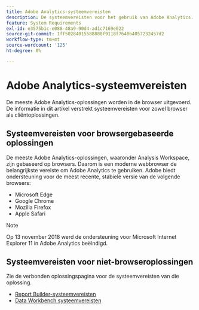 ```yaml
---
title: Adobe Analytics-systeemvereisten
description: De systeemvereisten voor het gebruik van Adobe Analytics.
feature: System Requirements
exl-id: e3575b1c-e088-48a9-90d4-ad1c7169e022
source-git-commit: 1ff50284015588888f9118f7640b4057232457d2
workflow-type: tm+mt
source-wordcount: '125'
ht-degree: 0%

---
```


# Adobe Analytics-systeemvereisten

De meeste Adobe Analytics-oplossingen worden in de browser uitgevoerd. De informatie in dit artikel verstrekt systeemvereisten voor zowel browser als cliëntoplossingen.

## Systeemvereisten voor browsergebaseerde oplossingen

De meeste Adobe Analytics-oplossingen, waaronder Analysis Workspace, zijn gebaseerd op browsers. Daarom is een moderne webbrowser de belangrijkste vereiste om Adobe Analytics te gebruiken. Adobe biedt ondersteuning voor de meest recente, stabiele versie van de volgende browsers:

* Microsoft Edge
* Google Chrome
* Mozilla Firefox
* Apple Safari

>[!NOTE]
>
>Op 13 november 2018 werd de ondersteuning voor Microsoft Internet Explorer 11 in Adobe Analytics beëindigd.

## Systeemvereisten voor niet-browseroplossingen

Zie de verbonden oplossingspagina voor de systeemvereisten van die oplossing.

* [Report Builder-systeemvereisten](/help/analyze/report-builder/setup/system-requirements.md)
* [Data Workbench systeemvereisten](https://experienceleague.adobe.com/docs/data-workbench/using/install/c-data-workbench-client-install.html)
